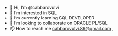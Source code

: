 - 👋 Hi, I’m @cabbarovulvi
- 👀 I’m interested in SQL
- 🌱 I’m currently learning SQL DEVELOPER
- 💞️ I’m looking to collaborate on ORACLE PL/SQL
- 📫 How to reach me cabbarovulvi.89@gmail.com ,

<!---
cabbarovulvi/cabbarovulvi is a ✨ special ✨ repository because its `README.md` (this file) appears on your GitHub profile.
You can click the Preview link to take a look at your changes.
--->
